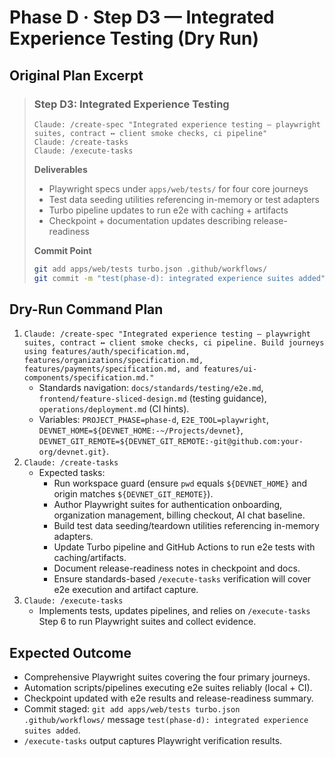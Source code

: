# Phase D · Step D3 — Integrated Experience Testing (Dry Run)

## Original Plan Excerpt

> ### Step D3: Integrated Experience Testing
> ```claude
> Claude: /create-spec "Integrated experience testing — playwright suites, contract ↔ client smoke checks, ci pipeline"
> Claude: /create-tasks
> Claude: /execute-tasks
> ```
>
> **Deliverables**
> - Playwright specs under `apps/web/tests/` for four core journeys
> - Test data seeding utilities referencing in-memory or test adapters
> - Turbo pipeline updates to run e2e with caching + artifacts
> - Checkpoint + documentation updates describing release-readiness
>
> **Commit Point**
> ```bash
> git add apps/web/tests turbo.json .github/workflows/
> git commit -m "test(phase-d): integrated experience suites added"
> ```

## Dry-Run Command Plan

1. `Claude: /create-spec "Integrated experience testing — playwright suites, contract ↔ client smoke checks, ci pipeline. Build journeys using features/auth/specification.md, features/organizations/specification.md, features/payments/specification.md, and features/ui-components/specification.md."`
   - Standards navigation: `docs/standards/testing/e2e.md`, `frontend/feature-sliced-design.md` (testing guidance), `operations/deployment.md` (CI hints).
   - Variables: `PROJECT_PHASE=phase-d`, `E2E_TOOL=playwright`, `DEVNET_HOME=${DEVNET_HOME:-~/Projects/devnet}`, `DEVNET_GIT_REMOTE=${DEVNET_GIT_REMOTE:-git@github.com:your-org/devnet.git}`.
2. `Claude: /create-tasks`
   - Expected tasks:
     - Run workspace guard (ensure `pwd` equals ``${DEVNET_HOME}`` and origin matches ``${DEVNET_GIT_REMOTE}``).
     - Author Playwright suites for authentication onboarding, organization management, billing checkout, AI chat baseline.
     - Build test data seeding/teardown utilities referencing in-memory adapters.
     - Update Turbo pipeline and GitHub Actions to run e2e tests with caching/artifacts.
     - Document release-readiness notes in checkpoint and docs.
     - Ensure standards-based `/execute-tasks` verification will cover e2e execution and artifact capture.
3. `Claude: /execute-tasks`
   - Implements tests, updates pipelines, and relies on `/execute-tasks` Step 6 to run Playwright suites and collect evidence.

## Expected Outcome

- Comprehensive Playwright suites covering the four primary journeys.
- Automation scripts/pipelines executing e2e suites reliably (local + CI).
- Checkpoint updated with e2e results and release-readiness summary.
- Commit staged: `git add apps/web/tests turbo.json .github/workflows/` message `test(phase-d): integrated experience suites added`.
- `/execute-tasks` output captures Playwright verification results.
